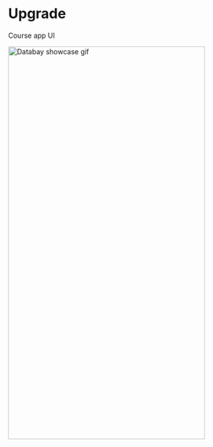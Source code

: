 # Upgrade
Course app UI

<img src="https://github.com/wanderfeys/Advanced/blob/master/21-02-06-15-26-14.gif" alt="Databay showcase gif" title="Databay showcase gif" width="400" height="800" />
